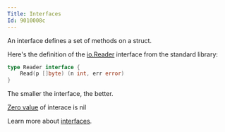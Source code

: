 ```yaml
---
Title: Interfaces
Id: 9010008c
---
```

An interface defines a set of methods on a struct.

Here's the definition of the [io.Reader](https://golang.org/pkg/io/#Reader) interface from the standard library:

```go
type Reader interface {
    Read(p []byte) (n int, err error)
}
```

The smaller the interface, the better.

[Zero value](6069) of interace is nil

Learn more about [interfaces](1221).

